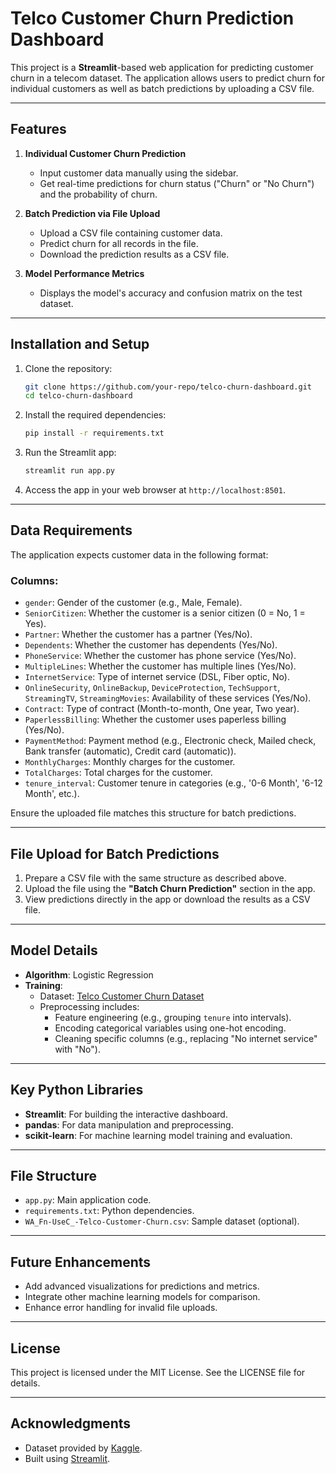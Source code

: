 # Telco Customer Churn Prediction Dashboard

This project is a **Streamlit**-based web application for predicting customer churn in a telecom dataset. The application allows users to predict churn for individual customers as well as batch predictions by uploading a CSV file.

---

## Features

1. **Individual Customer Churn Prediction**
   - Input customer data manually using the sidebar.
   - Get real-time predictions for churn status ("Churn" or "No Churn") and the probability of churn.

2. **Batch Prediction via File Upload**
   - Upload a CSV file containing customer data.
   - Predict churn for all records in the file.
   - Download the prediction results as a CSV file.

3. **Model Performance Metrics**
   - Displays the model's accuracy and confusion matrix on the test dataset.

---

## Installation and Setup

1. Clone the repository:
   ```bash
   git clone https://github.com/your-repo/telco-churn-dashboard.git
   cd telco-churn-dashboard
   ```

2. Install the required dependencies:
   ```bash
   pip install -r requirements.txt
   ```

3. Run the Streamlit app:
   ```bash
   streamlit run app.py
   ```

4. Access the app in your web browser at `http://localhost:8501`.

---

## Data Requirements

The application expects customer data in the following format:

### Columns:
- `gender`: Gender of the customer (e.g., Male, Female).
- `SeniorCitizen`: Whether the customer is a senior citizen (0 = No, 1 = Yes).
- `Partner`: Whether the customer has a partner (Yes/No).
- `Dependents`: Whether the customer has dependents (Yes/No).
- `PhoneService`: Whether the customer has phone service (Yes/No).
- `MultipleLines`: Whether the customer has multiple lines (Yes/No).
- `InternetService`: Type of internet service (DSL, Fiber optic, No).
- `OnlineSecurity`, `OnlineBackup`, `DeviceProtection`, `TechSupport`, `StreamingTV`, `StreamingMovies`: Availability of these services (Yes/No).
- `Contract`: Type of contract (Month-to-month, One year, Two year).
- `PaperlessBilling`: Whether the customer uses paperless billing (Yes/No).
- `PaymentMethod`: Payment method (e.g., Electronic check, Mailed check, Bank transfer (automatic), Credit card (automatic)).
- `MonthlyCharges`: Monthly charges for the customer.
- `TotalCharges`: Total charges for the customer.
- `tenure_interval`: Customer tenure in categories (e.g., '0-6 Month', '6-12 Month', etc.).

Ensure the uploaded file matches this structure for batch predictions.

---

## File Upload for Batch Predictions

1. Prepare a CSV file with the same structure as described above.
2. Upload the file using the **"Batch Churn Prediction"** section in the app.
3. View predictions directly in the app or download the results as a CSV file.

---

## Model Details

- **Algorithm**: Logistic Regression
- **Training**:
  - Dataset: [Telco Customer Churn Dataset](https://www.kaggle.com/blastchar/telco-customer-churn)
  - Preprocessing includes:
    - Feature engineering (e.g., grouping `tenure` into intervals).
    - Encoding categorical variables using one-hot encoding.
    - Cleaning specific columns (e.g., replacing "No internet service" with "No").

---

## Key Python Libraries

- **Streamlit**: For building the interactive dashboard.
- **pandas**: For data manipulation and preprocessing.
- **scikit-learn**: For machine learning model training and evaluation.

---

## File Structure

- `app.py`: Main application code.
- `requirements.txt`: Python dependencies.
- `WA_Fn-UseC_-Telco-Customer-Churn.csv`: Sample dataset (optional).

---

## Future Enhancements

- Add advanced visualizations for predictions and metrics.
- Integrate other machine learning models for comparison.
- Enhance error handling for invalid file uploads.

---

## License

This project is licensed under the MIT License. See the LICENSE file for details.

---

## Acknowledgments

- Dataset provided by [Kaggle](https://www.kaggle.com/blastchar/telco-customer-churn).
- Built using [Streamlit](https://streamlit.io/).

